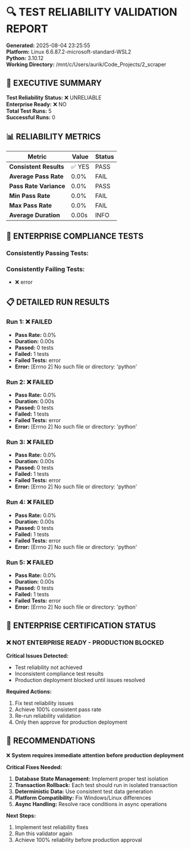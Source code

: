 
# 🔍 TEST RELIABILITY VALIDATION REPORT

**Generated:** 2025-08-04 23:25:55  
**Platform:** Linux 6.6.87.2-microsoft-standard-WSL2  
**Python:** 3.10.12  
**Working Directory:** /mnt/c/Users/aurik/Code_Projects/2_scraper

## 🎯 EXECUTIVE SUMMARY

**Test Reliability Status:** ❌ UNRELIABLE  
**Enterprise Ready:** ❌ NO  
**Total Test Runs:** 5  
**Successful Runs:** 0  

## 📊 RELIABILITY METRICS

| Metric | Value | Status |
|--------|--------|--------|
| **Consistent Results** | ✅ YES | PASS |
| **Average Pass Rate** | 0.0% | FAIL |
| **Pass Rate Variance** | 0.0% | PASS |
| **Min Pass Rate** | 0.0% | FAIL |
| **Max Pass Rate** | 0.0% | FAIL |
| **Average Duration** | 0.00s | INFO |

## 🧪 ENTERPRISE COMPLIANCE TESTS

### Consistently Passing Tests:

### Consistently Failing Tests:
- ❌ error


## 📋 DETAILED RUN RESULTS


### Run 1: ❌ FAILED
- **Pass Rate:** 0.0%
- **Duration:** 0.00s
- **Passed:** 0 tests
- **Failed:** 1 tests
- **Failed Tests:** error
- **Error:** [Errno 2] No such file or directory: 'python'

### Run 2: ❌ FAILED
- **Pass Rate:** 0.0%
- **Duration:** 0.00s
- **Passed:** 0 tests
- **Failed:** 1 tests
- **Failed Tests:** error
- **Error:** [Errno 2] No such file or directory: 'python'

### Run 3: ❌ FAILED
- **Pass Rate:** 0.0%
- **Duration:** 0.00s
- **Passed:** 0 tests
- **Failed:** 1 tests
- **Failed Tests:** error
- **Error:** [Errno 2] No such file or directory: 'python'

### Run 4: ❌ FAILED
- **Pass Rate:** 0.0%
- **Duration:** 0.00s
- **Passed:** 0 tests
- **Failed:** 1 tests
- **Failed Tests:** error
- **Error:** [Errno 2] No such file or directory: 'python'

### Run 5: ❌ FAILED
- **Pass Rate:** 0.0%
- **Duration:** 0.00s
- **Passed:** 0 tests
- **Failed:** 1 tests
- **Failed Tests:** error
- **Error:** [Errno 2] No such file or directory: 'python'


## 🚀 ENTERPRISE CERTIFICATION STATUS


### ❌ NOT ENTERPRISE READY - PRODUCTION BLOCKED

**Critical Issues Detected:**
- Test reliability not achieved
- Inconsistent compliance test results  
- Production deployment blocked until issues resolved

**Required Actions:**
1. Fix test reliability issues
2. Achieve 100% consistent pass rate
3. Re-run reliability validation
4. Only then approve for production deployment


## 📝 RECOMMENDATIONS


❌ **System requires immediate attention before production deployment**

**Critical Fixes Needed:**
1. **Database State Management:** Implement proper test isolation
2. **Transaction Rollback:** Each test should run in isolated transaction  
3. **Deterministic Data:** Use consistent test data generation
4. **Platform Compatibility:** Fix Windows/Linux differences
5. **Async Handling:** Resolve race conditions in async operations

**Next Steps:**
1. Implement test reliability fixes
2. Run this validator again
3. Achieve 100% reliability before production approval
